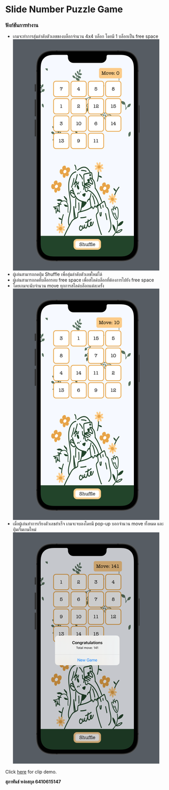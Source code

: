 # Slide Number Puzzle Game

### ฟังก์ชันการทำงาน

- เกมจะทำการสุ่มลำดับตัวเลขของบล็อกจำนวน 4x4 บล็อก โดยมี 1 บล็อกเป็น free space\
![Game Start](./Images/GameStart.png "Game Start")
- ผู้เล่นสามารถกดปุ่ม Shuffle เพื่อสุ่มลำดับตัวเลขใหม่ได้
- ผู้เล่นสามารถกดที่บล็อกรอบ free space เพื่อสไลด์บล็อกที่ต้องการไปยัง free space
-  โดยเกมจะนับจำนวน move ทุกการสไลด์บล็อกแต่ละครั้ง\
![Move Count](./Images/MoveCount.png "Move Count")
-  เมื่อผู้เล่นทำการเรียงตัวเลขสำเร็จ เกมจะจบลงโดยมี pop-up บอกจำนวน move ทั้งหมด และปุ่มเริ่มเกมใหม่\
![End Game](./Images/EndGame.png "End Game")
   
Click [here](https://youtu.be/3cOZXqj7PHY) for clip demo.

**สุภาพันธ์ หง่อสกุล 6410615147**